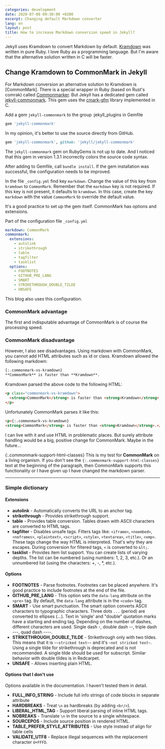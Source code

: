 ```yaml
---
categories: development
date: 2020-07-08 09:30:00 +0200
excerpt: Changing default Markdown converter
lang: en
layout: post
title: How to increase Markdown conversion speed in Jekyll?
---
```


Jekyll uses Kramdown to convert Markdown by default.
[Kramdown][kramdown] was written in pure Ruby.
I love Ruby as a programming language.
But I'm aware that the alternative solution written in C will be faster.

## Change Kramdown to CommonMark in Jekyll

For Markdown conversion an alternative solution to Kramdown is [CommonMark].
There is a special wrapper in Ruby (based on Rust's comrak)
called [Commonmarker][commonmarker].
But Jekyll has a dedicated gem called [jekyll-commonmark][jekyll-commonmark].
This gem uses the [cmark-gfm][cmark-gfm] library implemented in C.

Add a gem `jekyll-commonmark` to the group :jekyll_plugins in Gemfile

```ruby
gem 'jekyll-commonmark'
```

In my opinion, it's better to use the source directly from GitHub.

```ruby
gem 'jekyll-commonmark', github: 'jekyll/jekyll-commonmark'
```

The `jekyll-commonmark` gem on RubyGems is not up to date.
And I noticed that this gem in version 1.3.1 incorrectly colors the source code syntax.

After adding to Gemfile, call `bundle install`.
If the gem installation was successful, the configuration needs to be improved.

In the file `_config.yml` find key `markdown`.
Change the value of this key from `kramdown` to `CommonMark`.
Remember that the `markdown` key is not required.
If this key is not present, it defaults to `kramdown`.
In this case, create the key `markdown` with the value `CommonMark`
to override the default value.

It's a good practice to set up the gem itself.
CommonMark has options and extensions.

Part of the configuration file `_config.yml`

```yaml
markdown: CommonMark
commonmark:
  extensions:
    - autolink
    - strikethrough
    - table
    - tagfilter
    - tasklist
  options:
    - FOOTNOTES
    - GITHUB_PRE_LANG
    - SMART
    - STRIKETHROUGH_DOUBLE_TILDE
    - UNSAFE
```

This blog also uses this configuration.

### CommonMark advantage

The first and indisputable advantage of CommonMark is of course the processing speed.

### CommonMark disadvantage

However, I also see disadvantages.
Using markdown with CommonMark, you cannot add HTML attributes such as id or class.
Kramdown allowed the following markdown:

```markdown
{:.commonmark-vs-kramdown}
**CommonMark** is faster than **Kramdown**.
```

Kramdown parsed the above code to the following HTML:

```html
<p class="commonmark-vs-kramdown">
  <strong>CommonMark</strong> is faster than <strong>Kramdown</strong>.
</p>
```

Unfortunately CommonMark parses it like this:

```html
<p>{:.commonmark-vs-kramdown}
<strong>CommonMark</strong> is faster than <strong>Kramdown</strong>.</p>
```

I can live with it and use HTML in problematic places.
But surely attribute handling would be a big, positive change for CommonMark.
Maybe in the future...

{:.commonmark-support-html-classes}
This is my test for **CommonMark** on a living organism.
If you don't see the `{:.commonmark-support-html-classes}` text
at the beginning of the paragraph, then CommonMark supports this functionality
or I have given up I have changed the markdown parser.

---

### Simple dictionary

#### Extensions

- **autolink**      - Automatically converts the URL to an anchor tag.
- **strikethrough** - Provides strikethrough support.
- **table**         - Provides table conversion.
                      Tables drawn with ASCII characters are converted to HTML tags.
- **tagfilter**     - Disables unsafe tags.
                      Filters tags like:
                      `<iframe>`, `<noembed>`, `<noframes>`, `<plaintext>`,
                      `<script>`, `<style>`, `<textarea>`, `<title>`, `<xmp>`.
                      These tags change the way HTML is interpreted.
                      That's why they are escapes.
                      During conversion for filtered tags, `<` is converted to `&lt;`.
- **tasklist**      - Provides item list support.
                      You can create lists of varying depths.
                      The list can be numbered (using numbers: 1, 2, 3, etc.).
                      Or an unnumbered list (using the characters: +, -, *, etc.).

#### Options

- **FOOTNOTES**       - Parse footnotes.
                        Footnotes can be placed anywhere.
                        It's good practice to include footnotes at the end
                        of the file.
- **GITHUB_PRE_LANG** - This option sets the `data-lang` attribute on
                        the `<pre>` tag.
                        By default, the `data-lang` attribute is in
                        the `<code>` tag.
- **SMART**           - Use smart punctuation.
                        The smart option converts ASCII characters
                        to typographic characters.
                        Three dots `...` (period) are converted
                        to ellipses (...).
                        Text in 'single' and "double" quotation marks have
                        a starting and ending tag.
                        Depending on the number of dashes,
                        different characters are used.
                        Single dash -, double dash --, triple dash ---,
                        quad dash ----.
- **STRIKETHROUGH_DOUBLE_TILDE** - Strikethrough only with two tildes.
                                   This means that it is `~~stricked text~~`
                                   and it's `~not stricked text~`.
                                   Using a single tilde for strikethrough
                                   is deprecated and is not recommended.
                                   A single tilde should be used for subscript.
                                   Similar behavior with double tildes is
                                   in Redcarpet.
- **UNSAFE**          - Allows inserting plain HTML.

#### Options that I don't use

Options available in the documentation.
I haven't tested them in detail.

- **FULL_INFO_STRING** - Include full info strings of code blocks in separate
                         attribute
- **HARDBREAKS**       - Treat `\n` as hardbreaks (by adding `<br/>`).
- **LIBERAL_HTML_TAG** - Support liberal parsing of inline HTML tags.
- **NOBREAKS**         - Translate `\n` in the source to a single whitespace.
- **SOURCEPOS**        - Include source position in rendered HTML.
- **TABLE_PREFER_STYLE_ATTRIBUTES** - Use style instead of align for table
                                      cells
- **VALIDATE_UTF8**    - Replace illegal sequences with the replacement
                         character `U+FFFD`.

[cmark-gfm]: https://github.com/github/cmark-gfm
[commonmarker]: https://github.com/gjtorikian/commonmarker
[jekyll-commonmark]: https://github.com/jekyll/jekyll-commonmark
[kramdown]: https://github.com/gettalong/kramdown

